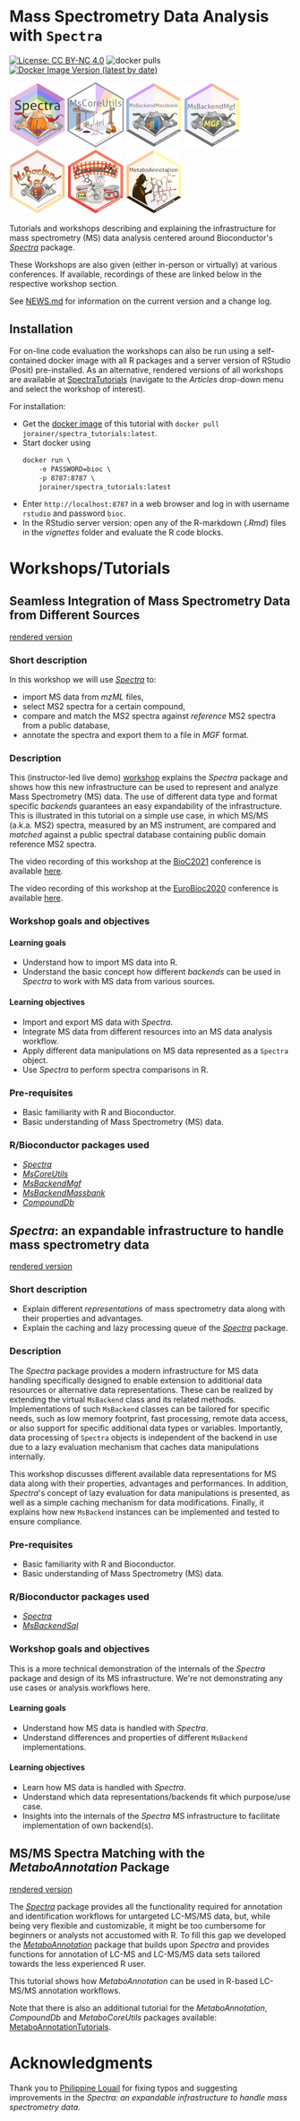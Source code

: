 # Mass Spectrometry Data Analysis with `Spectra`

[![License: CC BY-NC 4.0](https://img.shields.io/badge/License-CC%20BY--NC%204.0-lightgrey.svg)](https://creativecommons.org/licenses/by-nc/4.0/)
![docker pulls](https://img.shields.io/docker/pulls/jorainer/spectra_tutorials)
[![Docker Image Version (latest by date)](https://img.shields.io/docker/v/jorainer/spectra_tutorials?label=docker%20image)](https://hub.docker.com/repository/docker/jorainer/spectra_tutorials)

![Spectra](man/figures/Spectra-rainbow.png)
![MsCoreUtils](man/figures/MsCoreUtils.png)
![MsBackendMassbank](man/figures/MsBackendMassbank.png)
![MsBackendMgf](man/figures/MsBackendMgf.png)
![MsBackendSql](man/figures/MsBackendSql.png)
![CompoundDb](man/figures/CompoundDb.png)
![MetaboAnnotation](man/figures/MetaboAnnotation.png)

Tutorials and workshops describing and explaining the infrastructure for mass
spectrometry (MS) data analysis centered around Bioconductor's
[*Spectra*](https://bioconductor.org/packages/Spectra) package.

These Workshops are also given (either in-person or virtually) at various
conferences. If available, recordings of these are linked below in the
respective workshop section.

See [NEWS.md](NEWS.md) for information on the current version and a change log.


## Installation

For on-line code evaluation the workshops can also be run using a self-contained
docker image with all R packages and a server version of RStudio (Posit)
pre-installed. As an alternative, rendered versions of all workshops are
available at [SpectraTutorials](https://jorainer.github.io/SpectraTutorials)
(navigate to the *Articles* drop-down menu and select the workshop of interest).

For installation:

- Get the [docker image](https://hub.docker.com/r/jorainer/spectra_tutorials) of
  this tutorial with `docker pull jorainer/spectra_tutorials:latest`.
- Start docker using
  ```
  docker run \
      -e PASSWORD=bioc \
      -p 8787:8787 \
      jorainer/spectra_tutorials:latest
  ```
- Enter `http://localhost:8787` in a web browser and log in with username
  `rstudio` and password `bioc`.
- In the RStudio server version: open any of the R-markdown (*.Rmd*) files in
  the *vignettes* folder and evaluate the R code blocks.


# Workshops/Tutorials

## Seamless Integration of Mass Spectrometry Data from Different Sources

[rendered
version](https://jorainer.github.io/SpectraTutorials/articles/analyzing-MS-data-from-different-sources-with-Spectra.html)

### Short description

In this workshop we will use
[*Spectra*](https://bioconductor.org/packages/Spectra) to:

- import MS data from *mzML* files,
- select MS2 spectra for a certain compound,
- compare and match the MS2 spectra against *reference* MS2 spectra from a
  public database,
- annotate the spectra and export them to a file in *MGF* format.

### Description

This (instructor-led live demo)
[workshop](https://jorainer.github.io/SpectraTutorials/articles/analyzing-MS-data-from-different-sources-with-Spectra.html)
explains the *Spectra* package and shows how this new infrastructure can be used
to represent and analyze Mass Spectrometry (MS) data. The use of different data
type and format specific *backends* guarantees an easy expandability of the
infrastructure. This is illustrated in this tutorial on a simple use case, in
which MS/MS (a.k.a. MS2) spectra, measured by an MS instrument, are compared and
*matched* against a public spectral database containing public domain reference
MS2 spectra.

The video recording of this workshop at the
[BioC2021](https://bioc2021.bioconductor.org/) conference is available
[here](https://youtu.be/CNvqlK3Wgx4).

The video recording of this workshop at the
[EuroBioc2020](https://eurobioc2020.bioconductor.org/) conference is available
[here](https://www.youtube.com/watch?v=W6JISCrAtk0).

### Workshop goals and objectives

#### Learning goals

- Understand how to import MS data into R.
- Understand the basic concept how different *backends* can be used in *Spectra*
  to work with MS data from various sources.

#### Learning objectives

- Import and export MS data with *Spectra*.
- Integrate MS data from different resources into an MS data analysis workflow.
- Apply different data manipulations on MS data represented as a `Spectra`
  object.
- Use *Spectra* to perform spectra comparisons in R.

### Pre-requisites

- Basic familiarity with R and Bioconductor.
- Basic understanding of Mass Spectrometry (MS) data.

### R/Bioconductor packages used

- [*Spectra*](https://bioconductor.org/packages/Spectra)
- [*MsCoreUtils*](https://bioconductor.org/packages/MsCoreUtils)
- [*MsBackendMgf*](https://bioconductor.org/packages/MsBackendMgf)
- [*MsBackendMassbank*](https://bioconductor.org/packages/MsBackendMassbank)
- [*CompoundDb*](https://bioconductor.org/packages/CompoundDb)


## *Spectra*: an expandable infrastructure to handle mass spectrometry data

[rendered version](https://jorainer.github.io/SpectraTutorials/articles/Spectra-backends.html)

### Short description

- Explain different *representations* of mass spectrometry data along with their
  properties and advantages.
- Explain the caching and lazy processing queue of the
  [*Spectra*](https://bioconductor.org/packages/Spectra) package.


### Description

The *Spectra* package provides a modern infrastructure for MS data handling
specifically designed to enable extension to additional data resources or
alternative data representations. These can be realized by extending the virtual
`MsBackend` class and its related methods. Implementations of such `MsBackend`
classes can be tailored for specific needs, such as low memory footprint, fast
processing, remote data access, or also support for specific additional data
types or variables. Importantly, data processing of `Spectra` objects is
independent of the backend in use due to a lazy evaluation mechanism that caches
data manipulations internally.

This workshop discusses different available data representations for MS data
along with their properties, advantages and performances. In addition,
*Spectra*'s concept of lazy evaluation for data manipulations is presented, as
well as a simple caching mechanism for data modifications. Finally, it explains
how new `MsBackend` instances can be implemented and tested to ensure
compliance.

### Pre-requisites

- Basic familiarity with R and Bioconductor.
- Basic understanding of Mass Spectrometry (MS) data.

### R/Bioconductor packages used

- [*Spectra*](https://bioconductor.org/packages/Spectra)
- [*MsBackendSql*](https://bioconductor.org/packages/MsBackendSql)

### Workshop goals and objectives

This is a more technical demonstration of the internals of the *Spectra* package
and design of its MS infrastructure. We're not demonstrating any use cases or
analysis workflows here.

#### Learning goals

- Understand how MS data is handled with *Spectra*.
- Understand differences and properties of different `MsBackend`
  implementations.

#### Learning objectives

- Learn how MS data is handled with *Spectra*.
- Understand which data representations/backends fit which purpose/use case.
- Insights into the internals of the *Spectra* MS infrastructure to facilitate
  implementation of own backend(s).


## MS/MS Spectra Matching with the *MetaboAnnotation* Package

[rendered version](https://jorainer.github.io/SpectraTutorials/articles/Spectra-matching-with-MetaboAnnotation.html)

The [*Spectra*](https://bioconductor.org/packages/Spectra) package provides all
the functionality required for annotation and identification workflows for
untargeted LC-MS/MS data, but, while being very flexible and customizable, it
might be too cumbersome for beginners or analysts not accustomed with R. To fill
this gap we developed the
[*MetaboAnnotation*](https://bioconductor.org/packages/MetaboAnnotation)
package that builds upon *Spectra* and provides functions for annotation of
LC-MS and LC-MS/MS data sets tailored towards the less experienced R user.

This tutorial shows how *MetaboAnnotation* can be used in R-based LC-MS/MS
annotation workflows.

Note that there is also an additional tutorial for the *MetaboAnnotation*,
*CompoundDb* and *MetaboCoreUtils* packages available:
[MetaboAnnotationTutorials](https://jorainer.github.io/MetaboAnnotationTutorials).


# Acknowledgments

Thank you to [Philippine Louail](https://github.com/philouail) for
fixing typos and suggesting improvements in the *Spectra: an expandable
infrastructure to handle mass spectrometry data*.
